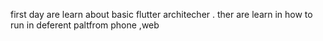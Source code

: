 first day are learn about basic flutter architecher . ther are learn in how to run in deferent paltfrom phone ,web 
